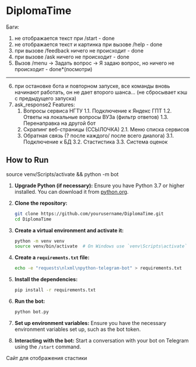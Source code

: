 # DiplomaTime
Баги:
1) не отображается текст при /start - done
2) не отображается текст и картинка при вызове /help - done
3) при вызове /feedback ничего не происходит - done
4) при вызове /ask ничего не происходит - done 
5) Вызов  /menu -> Задать вопрос -> Я задаю вопрос, но ничего не происходит - done*(посмотри)
-------------------------
6) при остановке бота и повторном запуске, все команды вновь начинают работать, он не дает второго шанса... (не сбросывает кэш с предыдущего запуска)
7) ask_response2
Features: 
    1. Вопросы сервиса НГТУ
        1.1. Подключение к Яндекс ГПТ
        1.2. Ответы на локальные вопросы ВУЗа (фильтр ответов)
        1.3. Перенаправка на другой бот
    2. Скрапинг веб-страницы (ССЫЛОЧКА)
        2.1. Меню списка сервисов 
    3. Обратная связь (? после каждого/ после всего диалога)
        3.1. Подключение к БД
        3.2. Стастистика
        3.3. Система оценок

## How to Run
source venv/Scripts/activate && python -m bot

1. **Upgrade Python (if necessary):**
    Ensure you have Python 3.7 or higher installed. You can download it from [python.org](https://www.python.org/downloads/).

2. **Clone the repository:**
    ```sh
    git clone https://github.com/yourusername/DiplomaTime.git
    cd DiplomaTime
    ```

3. **Create a virtual environment and activate it:**
    ```sh
    python -m venv venv
    source venv/bin/activate  # On Windows use `venv\Scripts\activate`
    ```

4. **Create a `requirements.txt` file:**
    ```sh
    echo -e "requests\nlxml\npython-telegram-bot" > requirements.txt
    ```

5. **Install the dependencies:**
    ```sh
    pip install -r requirements.txt
    ```

6. **Run the bot:**
    ```sh
    python bot.py
    ```

7. **Set up environment variables:**
    Ensure you have the necessary environment variables set up, such as the bot token.

8. **Interacting with the bot:**
    Start a conversation with your bot on Telegram using the `/start` command.

Сайт для отображения стастики